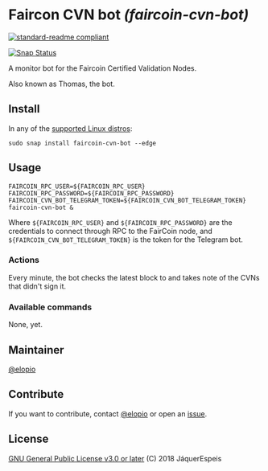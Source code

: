 # Faircon CVN bot _(faircoin-cvn-bot)_

[![standard-readme compliant](https://img.shields.io/badge/readme%20style-standard-brightgreen.svg?style=flat)](https://github.com/RichardLitt/standard-readme)

[![Snap Status](https://build.snapcraft.io/badge/elopio/faircoin-cvn-bot.svg)](https://build.snapcraft.io/user/elopio/zos-bot)

A monitor bot for the Faircoin Certified Validation Nodes.

Also known as Thomas, the bot.

## Install

In any of the [supported Linux distros](https://snapcraft.io/docs/core/install):

```
sudo snap install faircoin-cvn-bot --edge
```

## Usage

```
FAIRCOIN_RPC_USER=${FAIRCOIN_RPC_USER} FAIRCOIN_RPC_PASSWORD=${FAIRCOIN_RPC_PASSWORD} FAIRCOIN_CVN_BOT_TELEGRAM_TOKEN=${FAIRCOIN_CVN_BOT_TELEGRAM_TOKEN} faircoin-cvn-bot &
```

Where `${FAIRCOIN_RPC_USER}` and `${FAIRCOIN_RPC_PASSWORD}` are the credentials
to connect through RPC to the FairCoin node, and
`${FAIRCOIN_CVN_BOT_TELEGRAM_TOKEN}` is the token for the Telegram bot.

### Actions

Every minute, the bot checks the latest block to and takes note of the CVNs
that didn't sign it.

### Available commands

None, yet.

## Maintainer

[@elopio](https://github.com/elopio/)

## Contribute

If you want to contribute, contact [@elopio](https://gitlab.com/elopio/) or
open an [issue](https://gitlab.com/jaquerespeis/faircoin-cvn-bot/issues).

## License

[GNU General Public License v3.0 or later](LICENSE) (C) 2018 JáquerEspeis
